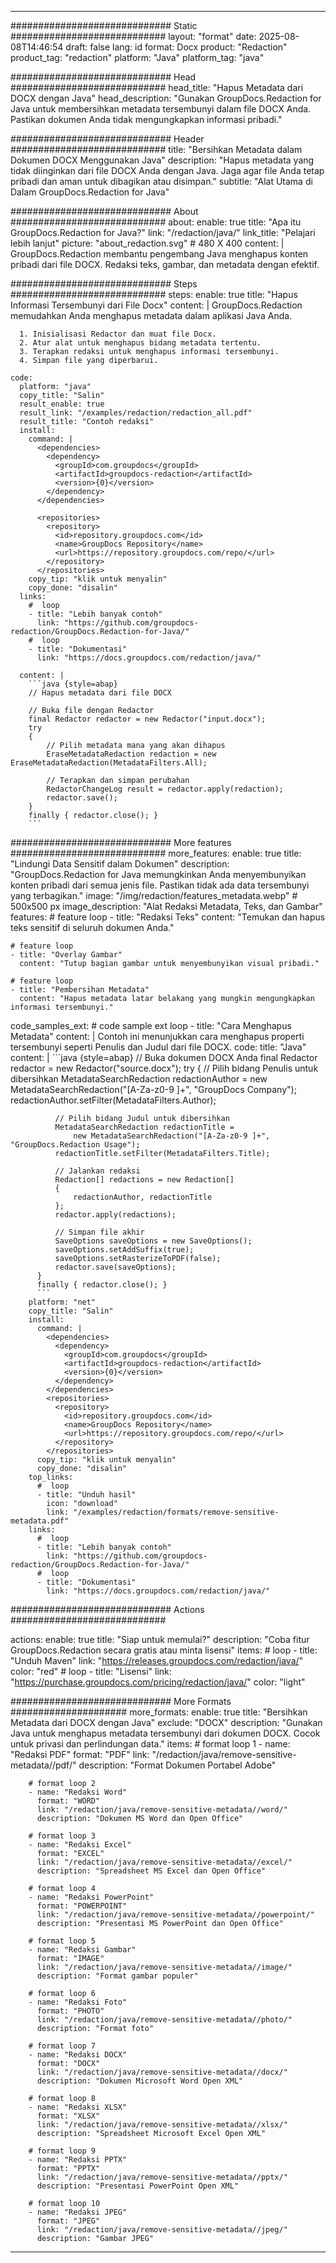 
---
############################# Static ############################
layout: "format"
date:  2025-08-08T14:46:54
draft: false
lang: id
format: Docx
product: "Redaction"
product_tag: "redaction"
platform: "Java"
platform_tag: "java"

############################# Head ############################
head_title: "Hapus Metadata dari DOCX dengan Java"
head_description: "Gunakan GroupDocs.Redaction for Java untuk membersihkan metadata tersembunyi dalam file DOCX Anda. Pastikan dokumen Anda tidak mengungkapkan informasi pribadi."

############################# Header ############################
title: "Bersihkan Metadata dalam Dokumen DOCX Menggunakan Java" 
description: "Hapus metadata yang tidak diinginkan dari file DOCX Anda dengan Java. Jaga agar file Anda tetap pribadi dan aman untuk dibagikan atau disimpan."
subtitle: "Alat Utama di Dalam GroupDocs.Redaction for Java" 

############################# About ############################
about:
    enable: true
    title: "Apa itu GroupDocs.Redaction for Java?"
    link: "/redaction/java/"
    link_title: "Pelajari lebih lanjut"
    picture: "about_redaction.svg" # 480 X 400
    content: |
       GroupDocs.Redaction membantu pengembang Java menghapus konten pribadi dari file DOCX. Redaksi teks, gambar, dan metadata dengan efektif.

############################# Steps ############################
steps:
    enable: true
    title: "Hapus Informasi Tersembunyi dari File Docx"
    content: |
      GroupDocs.Redaction memudahkan Anda menghapus metadata dalam aplikasi Java Anda.
      
      1. Inisialisasi Redactor dan muat file Docx.
      2. Atur alat untuk menghapus bidang metadata tertentu.
      3. Terapkan redaksi untuk menghapus informasi tersembunyi.
      4. Simpan file yang diperbarui.
   
    code:
      platform: "java"
      copy_title: "Salin"
      result_enable: true
      result_link: "/examples/redaction/redaction_all.pdf"
      result_title: "Contoh redaksi"
      install:
        command: |
          <dependencies>
            <dependency>
              <groupId>com.groupdocs</groupId>
              <artifactId>groupdocs-redaction</artifactId>
              <version>{0}</version>
            </dependency>
          </dependencies>

          <repositories>
            <repository>
              <id>repository.groupdocs.com</id>
              <name>GroupDocs Repository</name>
              <url>https://repository.groupdocs.com/repo/</url>
            </repository>
          </repositories>
        copy_tip: "klik untuk menyalin"
        copy_done: "disalin"
      links:
        #  loop
        - title: "Lebih banyak contoh"
          link: "https://github.com/groupdocs-redaction/GroupDocs.Redaction-for-Java/"
        #  loop
        - title: "Dokumentasi"
          link: "https://docs.groupdocs.com/redaction/java/"
          
      content: |
        ```java {style=abap}
        // Hapus metadata dari file DOCX

        // Buka file dengan Redactor
        final Redactor redactor = new Redactor("input.docx");
        try
        {
            // Pilih metadata mana yang akan dihapus
            EraseMetadataRedaction redaction = new EraseMetadataRedaction(MetadataFilters.All);

            // Terapkan dan simpan perubahan
            RedactorChangeLog result = redactor.apply(redaction);
            redactor.save();
        }
        finally { redactor.close(); }
        ```            


############################# More features ############################
more_features:
  enable: true
  title: "Lindungi Data Sensitif dalam Dokumen"
  description: "GroupDocs.Redaction for Java memungkinkan Anda menyembunyikan konten pribadi dari semua jenis file. Pastikan tidak ada data tersembunyi yang terbagikan."
  image: "/img/redaction/features_metadata.webp" # 500x500 px
  image_description: "Alat Redaksi Metadata, Teks, dan Gambar"
  features:
    # feature loop
    - title: "Redaksi Teks"
      content: "Temukan dan hapus teks sensitif di seluruh dokumen Anda."

    # feature loop
    - title: "Overlay Gambar"
      content: "Tutup bagian gambar untuk menyembunyikan visual pribadi."

    # feature loop
    - title: "Pembersihan Metadata"
      content: "Hapus metadata latar belakang yang mungkin mengungkapkan informasi tersembunyi."
      
  code_samples_ext:
    # code sample ext loop
    - title: "Cara Menghapus Metadata"
      content: |
        Contoh ini menunjukkan cara menghapus properti tersembunyi seperti Penulis dan Judul dari file DOCX.
      code:
        title: "Java"
        content: |
          ```java {style=abap}
          //  Buka dokumen DOCX Anda
          final Redactor redactor = new Redactor("source.docx");
          try
          {
              // Pilih bidang Penulis untuk dibersihkan
              MetadataSearchRedaction redactionAuthor = 
                  new MetadataSearchRedaction("[A-Za-z0-9 ]+", "GroupDocs Company");
              redactionAuthor.setFilter(MetadataFilters.Author);

              // Pilih bidang Judul untuk dibersihkan
              MetadataSearchRedaction redactionTitle = 
                  new MetadataSearchRedaction("[A-Za-z0-9 ]+", "GroupDocs.Redaction Usage");
              redactionTitle.setFilter(MetadataFilters.Title);

              // Jalankan redaksi
              Redaction[] redactions = new Redaction[]
              {
                  redactionAuthor, redactionTitle
              };
              redactor.apply(redactions);

              // Simpan file akhir
              SaveOptions saveOptions = new SaveOptions();
              saveOptions.setAddSuffix(true);
              saveOptions.setRasterizeToPDF(false);
              redactor.save(saveOptions);
          }
          finally { redactor.close(); }
          ```
        platform: "net"
        copy_title: "Salin"
        install:
          command: |
            <dependencies>
              <dependency>
                <groupId>com.groupdocs</groupId>
                <artifactId>groupdocs-redaction</artifactId>
                <version>{0}</version>
              </dependency>
            </dependencies>
            <repositories>
              <repository>
                <id>repository.groupdocs.com</id>
                <name>GroupDocs Repository</name>
                <url>https://repository.groupdocs.com/repo/</url>
              </repository>
            </repositories>
          copy_tip: "klik untuk menyalin"
          copy_done: "disalin"
        top_links:
          #  loop
          - title: "Unduh hasil"
            icon: "download"
            link: "/examples/redaction/formats/remove-sensitive-metadata.pdf"
        links:
          #  loop
          - title: "Lebih banyak contoh"
            link: "https://github.com/groupdocs-redaction/GroupDocs.Redaction-for-Java/"
          #  loop
          - title: "Dokumentasi"
            link: "https://docs.groupdocs.com/redaction/java/"


############################# Actions ############################

actions:
  enable: true
  title: "Siap untuk memulai?"
  description: "Coba fitur GroupDocs.Redaction secara gratis atau minta lisensi"
  items:
    #  loop
    - title: "Unduh Maven"
      link: "https://releases.groupdocs.com/redaction/java/"
      color: "red"
        #  loop
    - title: "Lisensi"
      link: "https://purchase.groupdocs.com/pricing/redaction/java/"
      color: "light"


############################# More Formats #####################
more_formats:
    enable: true
    title: "Bersihkan Metadata dari DOCX dengan Java"
    exclude: "DOCX"
    description: "Gunakan Java untuk menghapus metadata tersembunyi dari dokumen DOCX. Cocok untuk privasi dan perlindungan data."
    items: 
        # format loop 1
        - name: "Redaksi PDF"
          format: "PDF"
          link: "/redaction/java/remove-sensitive-metadata//pdf/"
          description: "Format Dokumen Portabel Adobe"

        # format loop 2
        - name: "Redaksi Word"
          format: "WORD"
          link: "/redaction/java/remove-sensitive-metadata//word/"
          description: "Dokumen MS Word dan Open Office"
          
        # format loop 3
        - name: "Redaksi Excel"
          format: "EXCEL"
          link: "/redaction/java/remove-sensitive-metadata//excel/"
          description: "Spreadsheet MS Excel dan Open Office"

        # format loop 4
        - name: "Redaksi PowerPoint"
          format: "POWERPOINT"
          link: "/redaction/java/remove-sensitive-metadata//powerpoint/"
          description: "Presentasi MS PowerPoint dan Open Office"

        # format loop 5
        - name: "Redaksi Gambar"
          format: "IMAGE"
          link: "/redaction/java/remove-sensitive-metadata//image/"
          description: "Format gambar populer"

        # format loop 6
        - name: "Redaksi Foto"
          format: "PHOTO"
          link: "/redaction/java/remove-sensitive-metadata//photo/"
          description: "Format foto"

        # format loop 7
        - name: "Redaksi DOCX"
          format: "DOCX"
          link: "/redaction/java/remove-sensitive-metadata//docx/"
          description: "Dokumen Microsoft Word Open XML"
          
        # format loop 8
        - name: "Redaksi XLSX"
          format: "XLSX"
          link: "/redaction/java/remove-sensitive-metadata//xlsx/"
          description: "Spreadsheet Microsoft Excel Open XML"
          
        # format loop 9
        - name: "Redaksi PPTX"
          format: "PPTX"
          link: "/redaction/java/remove-sensitive-metadata//pptx/"
          description: "Presentasi PowerPoint Open XML"

        # format loop 10
        - name: "Redaksi JPEG"
          format: "JPEG"
          link: "/redaction/java/remove-sensitive-metadata//jpeg/"
          description: "Gambar JPEG"


---